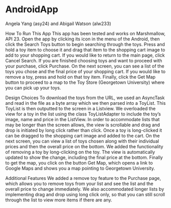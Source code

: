 # AndroidApp
Angela Yang (asy24) and Abigail Watson (alw233)

How To Run This App
This app has been tested and works on Marshmallow, API 23.
Open the app by clicking its icon in the menu of the Android, then click the Search Toys button to begin searching through the toys. Press and hold a toy item to choose it and drag that item to the shopping cart image to add to your shopping cart. If you would like to return to the main page, click Cancel Search. If you are finished choosing toys and want to proceed with your purchase, click Purchase. On the next screen, you can see a list of the toys you chose and the final price of your shopping cart. If you would like to remove a toy, press and hold on that toy item. Finally, click the Get Map button to proceed to a map to the Toy Store (Georgetown University) where you can pick up your toys.

Design Choices
To download the toys from the URL, we used an AsyncTask and read in the file as a byte array which we then parsed into a ToyList. This ToyList is then outputted to the screen in a Listview. We overloaded the view for a toy in the list using the class ToyListAdapter to include the toy’s image, name and price in the ListView. In order to accommodate lists that may be longer than the screen allows, the view is scrollable and drag and drop is initiated by long click rather than click. Once a toy is long-clicked it can be dragged to the shopping cart image and added to the cart. On the next screen, you can view a list of toys chosen along with their individual prices and then the overall price on the bottom. We added the functionality of removing a toy by long-clicking on the toy. The view is automatically updated to show the change, including the final price at the bottom. Finally to get the map, you click on the button Get Map, which opens a link to Google Maps and shows you a map pointing to Georgetown University.

Additional Features
We added a remove toy feature to the Purchase page, which allows you to remove toys from your list and see the list and the overall price to change immediately.
We also accommodated longer lists by implementing drag and drop using long click only, so that you can still scroll through the list to view more items if there are any.